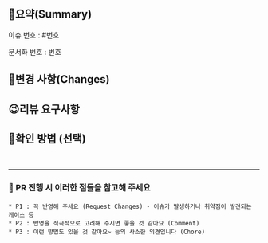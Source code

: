 ## 📝요약(Summary)
이슈 번호 : #번호

문서화 번호 : 번호

## 🔨변경 사항(Changes)


## 😉리뷰 요구사항


## 💎확인 방법 (선택)


<br/>

---
### 📌 PR 진행 시 이러한 점들을 참고해 주세요
    * P1 : 꼭 반영해 주세요 (Request Changes) - 이슈가 발생하거나 취약점이 발견되는 케이스 등
    * P2 : 반영을 적극적으로 고려해 주시면 좋을 것 같아요 (Comment)
    * P3 : 이런 방법도 있을 것 같아요~ 등의 사소한 의견입니다 (Chore)
